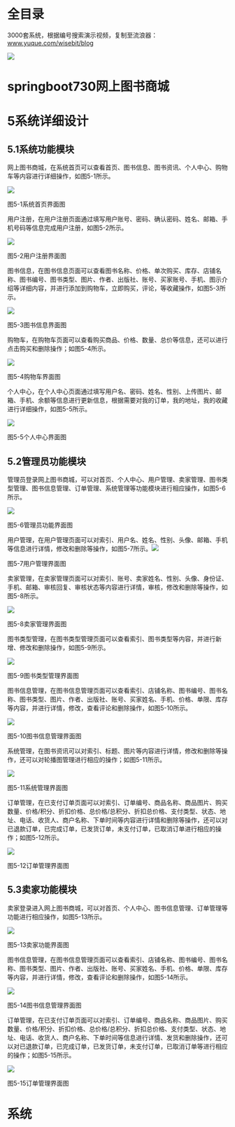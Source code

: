 # 全目录

3000套系统，根据编号搜索演示视频，复制至流浪器：www.yuque.com/wisebit/blog


![](https://bitwise.oss-cn-heyuan.aliyuncs.com/2024/11/06/qq_wechat.png)
# springboot730网上图书商城
# 5系统详细设计
## 5.1系统功能模块
网上图书商城，在系统首页可以查看首页、图书信息、图书资讯、个人中心、购物车等内容进行详细操作，如图5-1所示。

![](/md/blog.013.png)

图5-1系统首页界面图

用户注册，在用户注册页面通过填写用户账号、密码、确认密码、姓名、邮箱、手机号码等信息完成用户注册，如图5-2所示。

![](/md/blog.014.png)

图5-2用户注册界面图

图书信息，在图书信息页面可以查看图书名称、价格、单次购买、库存、店铺名称、图书编号、图书类型、图片、作者、出版社、账号、买家账号、手机、图示介绍等详细内容，并进行添加到购物车，立即购买，评论，等收藏操作，如图5-3所示。

![](/md/blog.015.png)

图5-3图书信息界面图

购物车，在购物车页面可以查看购买商品、价格、数量、总价等信息，还可以进行点击购买和删除操作；如图5-4所示。

![](/md/blog.016.png)

图5-4购物车界面图

个人中心，在个人中心页面通过填写用户名、密码、姓名、性别、上传图片、邮箱、手机、余额等信息进行更新信息，根据需要对我的订单，我的地址，我的收藏进行详细操作，如图5-5所示。

![](/md/blog.017.png)

图5-5个人中心界面图

## 5.2管理员功能模块
管理员登录网上图书商城，可以对首页、个人中心、用户管理、卖家管理、图书类型管理、图书信息管理、订单管理、系统管理等功能模块进行相应操作，如图5-6所示。

![](/md/blog.018.png)

图5-6管理员功能界面图

用户管理，在用户管理页面可以对索引、用户名、姓名、性别、头像、邮箱、手机等信息进行详情，修改和删除等操作，如图5-7所示。![](/md/blog.019.png)

图5-7用户管理界面图

卖家管理，在卖家管理页面可以对索引、账号、卖家姓名、性别、头像、身份证、手机、邮箱、审核回复、审核状态等内容进行详情，审核，修改和删除等操作，如图5-8所示。

![](/md/blog.020.png)

图5-8卖家管理界面图

图书类型管理，在图书类型管理页面可以查看索引、图书类型等内容，并进行新增、修改和删除操作，如图5-9所示。

![](/md/blog.021.png)

图5-9图书类型管理界面图

图书信息管理，在图书信息管理页面可以查看索引、店铺名称、图书编号、图书名称、图书类型、图片、作者、出版社、账号、买家姓名、手机、价格、单限、库存等内容，并进行详情，修改，查看评论和删除操作，如图5-10所示。

![](/md/blog.022.png)

图5-10图书信息管理界面图

系统管理，在图书资讯可以对索引、标题、图片等内容进行详情，修改和删除等操作，还可以对轮播图管理进行相应的操作；如图5-11所示。

![](/md/blog.023.png)

图5-11系统管理界面图

订单管理，在已支付订单页面可以对索引、订单编号、商品名称、商品图片、购买数量、价格/积分、折扣价格、总价格/总积分、折扣总价格、支付类型、状态、地址、电话、收货人、商户名称、下单时间等内容进行详情和删除等操作，还可以对已退款订单，已完成订单，已发货订单，未支付订单，已取消订单进行相应的操作；如图5-12所示。

![](/md/blog.024.png)

图5-12订单管理界面图

## 5.3卖家功能模块
卖家登录进入网上图书商城，可以对首页、个人中心、图书信息管理、订单管理等功能进行相应操作，如图5-13所示。

![](/md/blog.025.png)

图5-13卖家功能界面图

图书信息管理，在图书信息管理页面可以查看索引、店铺名称、图书编号、图书名称、图书类型、图片、作者、出版社、账号、买家姓名、手机、价格、单限、库存等内容，并进行详情，修改，查看评论和删除操作，如图5-14所示。

![](/md/blog.026.png)

图5-14图书信息管理界面图

订单管理，在已支付订单页面可以对索引、订单编号、商品名称、商品图片、购买数量、价格/积分、折扣价格、总价格/总积分、折扣总价格、支付类型、状态、地址、电话、收货人、商户名称、下单时间等信息进行详情、发货和删除操作，还可以对已退款订单，已完成订单，已发货订单，未支付订单，已取消订单等进行相应的操作；如图5-15所示。

![](/md/blog.027.png)

图5-15订单管理界面图

# 系统









